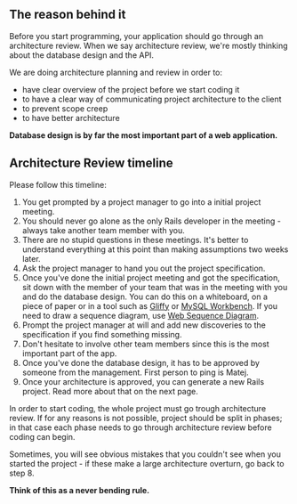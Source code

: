 ## The reason behind it

Before you start programming, your application should go through an architecture review.
When we say architecture review, we're mostly thinking about the database design and the API.

We are doing architecture planning and review in order to:

* have clear overview of the project before we start coding it
* to have a clear way of communicating project architecture to the client
* to prevent scope creep
* to have better architecture

**Database design is by far the most important part of a web application.**

## Architecture Review timeline

Please follow this timeline:

1. You get prompted by a project manager to go into a initial project meeting.
2. You should never go alone as the only Rails developer in the meeting - always take another team member with you.
3. There are no stupid questions in these meetings. It's better to understand everything at this point than making assumptions two weeks later.
4. Ask the project manager to hand you out the project specification.
5. Once you've done the initial project meeting and got the specification, sit down with the member of your team that was in the meeting with you and do the database design. You can do this on a whiteboard, on a piece of paper or in a tool such as [Gliffy](https://www.gliffy.com/) or [MySQL Workbench](https://dev.mysql.com/downloads/workbench/). If you need to draw a sequence diagram, use [Web Sequence Diagram](https://www.websequencediagrams.com/).
6. Prompt the project manager at will and add new discoveries to the specification if you find something missing.
7. Don't hesitate to involve other team members since this is the most important part of the app.
8. Once you've done the database design, it has to be approved by someone from the management. First person to ping is Matej.
9. Once your architecture is approved, you can generate a new Rails project. Read more about that on the next page.

In order to start coding, the whole project must go trough architecture review.
If for any reasons is not possible, project should be split in phases; in that case each phase needs to go through architecture review before coding can begin.

Sometimes, you will see obvious mistakes that you couldn't see when you started the project - if these make a large architecture overturn, go back to step 8.

**Think of this as a never bending rule.**
